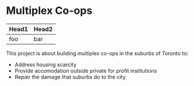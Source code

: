 # Multiplex Co-ops


|**Head1**|**Head2**|
|---|---|
|foo|bar|

This project is about building multiplex co-ops in the suburbs of Toronto to:

- Address housing scarcity
- Provide accomodation outside private for profit institutions
- Repair the damage that suburbs do to the city
